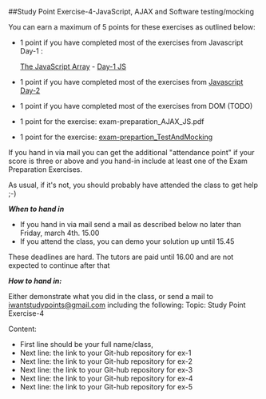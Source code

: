 ##Study Point Exercise-4-JavaScript, AJAX and Software testing/mocking

You can earn a maximum of 5 points for these exercises as outlined below:

* 1 point if you have completed most of the exercises from Javascript Day-1 :

     [The JavaScript Array](https://docs.google.com/document/d/1Yen8XRTEXOFuHwglEF5IyhTZXJIPnkPt2kVsATwvdsM/edit?usp=sharing) - 
     [Day-1 JS](https://docs.google.com/document/d/1OQM3BDIpTkzgXPKBjXyVYrFvLLLU28eGJIIAxG1U4dc/edit?usp=sharing)
* 1 point if you have completed most of the exercises from [Javascript Day-2](https://docs.google.com/document/d/1sJimh38ZDpaJphQ0N98-PEyZ-MOSWphlDDTJJry9ngM/edit?usp=sharing)
*	1 point if you have completed most of the exercises from DOM (TODO)
*	1 point for the exercise: exam-preparation_AJAX_JS.pdf
* 1 point for the exercise: [exam-prepartion_TestAndMocking](https://docs.google.com/document/d/1mfJqecj_5WesTO8CQCZFfLSpdE-GmW0V0PnzuzIb3h8/edit?usp=sharing)

If you hand in via mail you can get the additional "attendance point" if your score is three or above and you hand-in include at least one of the Exam Preparation Exercises. 

As usual, if it's not, you should probably have attended the class to get help ;-)

***When to hand in***
* If you hand in via mail send a mail as described below no later than Friday, march 4th. 15.00
* If you attend the class, you can demo your solution up until 15.45

These deadlines are hard.  The tutors are paid until 16.00 and are not expected to continue after that

***How to hand in:***

Either demonstrate what you did in the class, or send a mail to iwantstudypoints@gmail.com  including the following:
Topic: Study Point Exercise-4

Content: 

* First line should be your full name/class,
* Next line: the link to your Git-hub repository for ex-1
* Next line: the link to your Git-hub repository for ex-2
* Next line: the link to your Git-hub repository for ex-3
* Next line: the link to your Git-hub repository for ex-4
* Next line: the link to your Git-hub repository for ex-5
